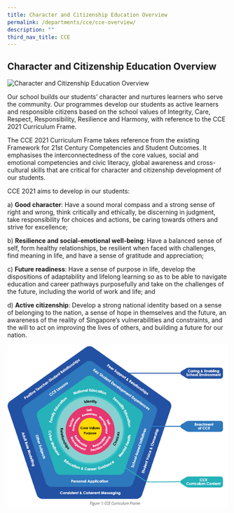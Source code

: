 ```yaml
---
title: Character and Citizenship Education Overview
permalink: /departments/cce/cce-overview/
description: ""
third_nav_title: CCE
---
```

## **Character and Citizenship Education Overview**

![Character and Citizenship Education Overview](/images/Departments/cce1.png)

Our school builds our students’ character and nurtures learners who serve the community. Our programmes develop our students as active learners and responsible citizens based on the school values of Integrity, Care, Respect, Responsibility, Resilience and Harmony, with reference to the CCE 2021 Curriculum Frame.

The CCE 2021 Curriculum Frame takes reference from the existing Framework for 21st Century Competencies and Student Outcomes. It emphasises the interconnectedness of the core values, social and emotional competencies and civic literacy, global awareness and cross-cultural skills that are critical for character and citizenship development of our students.

CCE 2021 aims to develop in our students:

a) **Good character**: Have a sound moral compass and a strong sense of right and wrong, think critically and ethically, be discerning in judgment, take responsibility for choices and actions, be caring towards others and strive for excellence;

b) **Resilience and social-emotional well-being**: Have a balanced sense of self, form healthy relationships, be resilient when faced with challenges, find meaning in life, and have a sense of gratitude and appreciation;

c) **Future readiness**: Have a sense of purpose in life, develop the dispositions of adaptability and lifelong learning so as to be able to navigate education and career pathways purposefully and take on the challenges of the future, including the world of work and life; and

d) **Active citizenship**: Develop a strong national identity based on a sense of belonging to the nation, a sense of hope in themselves and the future, an awareness of the reality of Singapore’s vulnerabilities and constraints, and the will to act on improving the lives of others, and building a future for our nation.

<img src="/images/Departments/cce2.png" alt="CCE Overview" style="width:600px" alt="Character and Citizenship Education Overview"/>